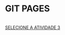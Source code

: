 # GIT PAGES
<br>
<a href="https://marlissonls.github.io/javascript-alpha">SELECIONE A ATIVIDADE 3</a>
